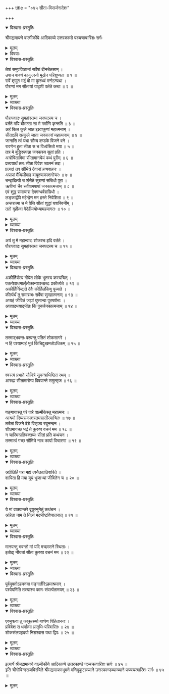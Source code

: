 +++
title = "०४५ सीता-विसर्जनादेशः"

+++

<details open><summary>विश्वास-प्रस्तुतिः</summary>

श्रीमद्रामायणे वाल्मीकीये आदिकाव्ये उत्तरकाण्डे पञ्चचत्वारिंशः सर्गः
</details>

<details><summary>मूलम्</summary>

श्रीमद्रामायणे वाल्मीकीये आदिकाव्ये उत्तरकाण्डे पञ्चचत्वारिंशः सर्गः
</details>

<details><summary>विषयाः</summary>

रामेण भ्रातृषु सीता-विषयक-लोकापवाद-निवेदनेन  
लक्ष्मणं प्रति  
स्वं प्रति सीतायाः स्वस्य मुन्य्-आश्रम-नयन-प्रार्थना-निवेदन-पूर्वकं  
परेद्युः प्रभाते गङ्गा-तीर-स्थ--वाल्मीक्य्-आश्रम-समीपे  
सीता-विसर्जन-चोदना ॥ १ ॥
</details>

<details open><summary>विश्वास-प्रस्तुतिः</summary>

तेषां समुपविष्टानां सर्वेषां दीनचेतसाम् ।  
उवाच वाक्यं काकुत्स्यो मुखेन परिशुष्यता ॥ १ ॥  
सर्वे शृणुत भद्रं वो मा कुरुध्वं मनोऽन्यथा ।  
पौराणां मम सीतायां यादृशी वर्तते कथा ॥ २ ॥
</details>

<details><summary>मूलम्</summary>

तेषां समुपविष्टानां सर्वेषां दीनचेतसाम् ।  
उवाच वाक्यं काकुत्स्यो मुखेन परिशुष्यता ॥ १ ॥  
सर्वे शृणुत भद्रं वो मा कुरुध्वं मनोऽन्यथा ।  
पौराणां मम सीतायां यादृशी वर्तते कथा ॥ २ ॥
</details>

<details><summary>व्याख्या</summary>

मा कुरुध्वं मनोन्यथा । मदभिप्रायाननुकूलं मा कुरुध्वमित्यर्थः । तमेवाभिप्रायमा -विष्करोति-पौराणामित्यादि । सीतायां विषये यादृशी कथा वर्तते तां कथां मत्सकाशात् शृणुतेत्यन्वयः ॥ २ ॥
</details>

<details open><summary>विश्वास-प्रस्तुतिः</summary>

पौरापवादः सुमहांस्तथा जनपदस्य च ।  
वर्तते मयि बीभत्सा सा मे मर्माणि कृन्तति ॥ ३ ॥  
अहं किल कुले जात इक्ष्वाकूणां महात्मनाम् ।  
सीताऽपि सत्कुले जाता जनकानां महात्मनाम् ॥ ४ ॥  
जानासि त्वं यथा सौम्य दण्डके विजने वने ।  
रावणेन हुता सीता स च विध्वंसितो मया ॥ ५ ॥  
तत्र मे बुद्धिरुत्पन्ना जनकस्य सुतां प्रति ।  
अत्रोषितामिमां सीतामानयेयं कथं पुरीम् ॥ ६ ॥  
प्रत्ययार्थं ततः सीता विवेश ज्वलनं तदा ।  
प्रत्यक्षं तव सौमित्रे देवानां हव्यवाहनः ।  
अपापां मैथिलीमाह वायुश्चाकाशगोचरः ॥ ७ ॥  
चन्द्रादित्यौ च शंसेते सुराणां सन्निधौ पुरा ।  
ऋषीणां चैव सर्वेषामपापां जनकात्मजाम् ॥ ८ ॥  
एवं शुद्ध समाचारा देवगन्धर्वसन्निधौ ।  
लङ्काद्वीपे महेन्द्रेण मम हस्ते निवेशिता ॥ ९ ॥  
अन्तरात्मा च मे वेत्ति सीतां शुद्धां यशस्विनीम् ।  
ततो गृहीत्वा वैदेहीमयोध्यामहमागतः ॥ १० ॥
</details>

<details><summary>मूलम्</summary>

पौरापवादः सुमहांस्तथा जनपदस्य च ।  
वर्तते मयि बीभत्सा सा मे मर्माणि कृन्तति ॥ ३ ॥  
अहं किल कुले जात इक्ष्वाकूणां महात्मनाम् ।  
सीताऽपि सत्कुले जाता जनकानां महात्मनाम् ॥ ४ ॥  
जानासि त्वं यथा सौम्य दण्डके विजने वने ।  
रावणेन हुता सीता स च विध्वंसितो मया ॥ ५ ॥  
तत्र मे बुद्धिरुत्पन्ना जनकस्य सुतां प्रति ।  
अत्रोषितामिमां सीतामानयेयं कथं पुरीम् ॥ ६ ॥  
प्रत्ययार्थं ततः सीता विवेश ज्वलनं तदा ।  
प्रत्यक्षं तव सौमित्रे देवानां हव्यवाहनः ।  
अपापां मैथिलीमाह वायुश्चाकाशगोचरः ॥ ७ ॥  
चन्द्रादित्यौ च शंसेते सुराणां सन्निधौ पुरा ।  
ऋषीणां चैव सर्वेषामपापां जनकात्मजाम् ॥ ८ ॥  
एवं शुद्ध समाचारा देवगन्धर्वसन्निधौ ।  
लङ्काद्वीपे महेन्द्रेण मम हस्ते निवेशिता ॥ ९ ॥  
अन्तरात्मा च मे वेत्ति सीतां शुद्धां यशस्विनीम् ।  
ततो गृहीत्वा वैदेहीमयोध्यामहमागतः ॥ १० ॥
</details>

<details><summary>व्याख्या</summary>

का कथा वर्तत इत्यत्राह- पौरापवाद इत्यादि ॥ मयि मद्विषये बीभत्सा कुत्सा वर्तते सा मम सर्वमर्माणि कृन्तति ॥ ३-१० ॥
</details>

<details open><summary>विश्वास-प्रस्तुतिः</summary>

अयं तु मे महान्वादः शोकश्च हृदि वर्तते ।  
पौरापवादः सुमहांस्तथा जनपदस्य च ॥ ११ ॥
</details>

<details><summary>मूलम्</summary>

अयं तु मे महान्वादः शोकश्च हृदि वर्तते ।  
पौरापवादः सुमहांस्तथा जनपदस्य च ॥ ११ ॥
</details>

<details><summary>व्याख्या</summary>

महान्वाद इति । वर्तत इति शेषः। शोकश्चेति । तच्छ्रवणादिति शेषः । कोयं वाद इत्यत्राह – पौरेत्यादि ॥ ११ ॥
</details>

<details open><summary>विश्वास-प्रस्तुतिः</summary>

अकीर्तिर्यस्य गीयेत लोके भूतस्य कस्यचित् ।  
पतत्येवाधमाल्ँलोकान्यावच्छब्दः प्रकीर्त्यते ॥ १२ ॥  
अकीर्तिर्निन्द्यते देवैः कीर्तिर्लोकेषु पूज्यते ।  
कीर्त्यर्थं तु समारम्भः सर्वेषां सुमहात्मनाम् ॥ १३ ॥  
अप्यहं जीवितं जह्यां युष्मान्वा पुरुषर्षभाः ।  
अपवादभयाद्भीतः किं पुनर्जनकात्मजाम् ॥ १४ ॥
</details>

<details><summary>मूलम्</summary>

अकीर्तिर्यस्य गीयेत लोके भूतस्य कस्यचित् ।  
पतत्येवाधमाल्ँलोकान्यावच्छब्दः प्रकीर्त्यते ॥ १२ ॥  
अकीर्तिर्निन्द्यते देवैः कीर्तिर्लोकेषु पूज्यते ।  
कीर्त्यर्थं तु समारम्भः सर्वेषां सुमहात्मनाम् ॥ १३ ॥  
अप्यहं जीवितं जह्यां युष्मान्वा पुरुषर्षभाः ।  
अपवादभयाद्भीतः किं पुनर्जनकात्मजाम् ॥ १४ ॥
</details>

<details><summary>व्याख्या</summary>

भूतस्य प्राणिनः । शब्दः अकीर्तिबोधकः ॥ १२-१४ ॥
</details>

<details open><summary>विश्वास-प्रस्तुतिः</summary>

तस्माद्भवन्तः पश्यन्तु पतितं शोकसागरे ।  
न हि पश्याम्यहं भूतं किंचिद्दुःखमतोऽधिकम् ॥ १५ ॥
</details>

<details><summary>मूलम्</summary>

तस्माद्भवन्तः पश्यन्तु पतितं शोकसागरे ।  
न हि पश्याम्यहं भूतं किंचिद्दुःखमतोऽधिकम् ॥ १५ ॥
</details>

<details><summary>व्याख्या</summary>

भूतं उत्पन्नम् ॥ १५ ॥
</details>

<details open><summary>विश्वास-प्रस्तुतिः</summary>

श्वस्त्वं प्रभाते सौमित्रे सुमन्त्राधिष्ठितं रथम् ।  
आरुह्य सीतामारोप्य विषयान्ते समुत्सृज ॥ १६ ॥
</details>

<details><summary>मूलम्</summary>

श्वस्त्वं प्रभाते सौमित्रे सुमन्त्राधिष्ठितं रथम् ।  
आरुह्य सीतामारोप्य विषयान्ते समुत्सृज ॥ १६ ॥
</details>

<details><summary>व्याख्या</summary>

विषयान्ते स्वदेशाद्बहिः ॥ १६ ॥
</details>

<details open><summary>विश्वास-प्रस्तुतिः</summary>

गङ्गायास्तु परे पारे वाल्मीकेस्तु महात्मनः ।  
आश्रमो दिव्यसंकाशस्तमसातीरमाश्रितः ॥ १७ ॥  
तत्रैतां विजने देशे विसृज्य रघुनन्दन ।  
शीघ्रमागच्छ भद्रं ते कुरुष्व वचनं मम ॥ १८ ॥  
न चास्मिन्प्रतिवक्तव्यः सीतां प्रति कथंचन ।  
तस्मात्वं गच्छ सौमित्रे नात्र कार्या विचारणा ॥ १९ ॥
</details>

<details><summary>मूलम्</summary>

गङ्गायास्तु परे पारे वाल्मीकेस्तु महात्मनः ।  
आश्रमो दिव्यसंकाशस्तमसातीरमाश्रितः ॥ १७ ॥  
तत्रैतां विजने देशे विसृज्य रघुनन्दन ।  
शीघ्रमागच्छ भद्रं ते कुरुष्व वचनं मम ॥ १८ ॥  
न चास्मिन्प्रतिवक्तव्यः सीतां प्रति कथंचन ।  
तस्मात्वं गच्छ सौमित्रे नात्र कार्या विचारणा ॥ १९ ॥
</details>

<details><summary>व्याख्या</summary>

तं विशेषयति-गङ्गाया इत्यादि ॥ १७-१९ ॥
</details>

<details open><summary>विश्वास-प्रस्तुतिः</summary>

अप्रीतिर्हि परा मह्यं त्वयैतत्प्रतिवारिते ।  
शापिता हि मया यूयं भुजाभ्यां जीवितेन च ॥ २० ॥
</details>

<details><summary>मूलम्</summary>

अप्रीतिर्हि परा मह्यं त्वयैतत्प्रतिवारिते ।  
शापिता हि मया यूयं भुजाभ्यां जीवितेन च ॥ २० ॥
</details>

<details><summary>व्याख्या</summary>

मह्यं मम । भुजाभ्यामिति वीरवचनम् ॥ २० ॥
</details>

<details open><summary>विश्वास-प्रस्तुतिः</summary>

ये मां वाक्यान्तरे ब्रूयुरनुनेतुं कथंचन ।  
अहिता नाम ते नित्यं मदभीष्टविघातनात् ॥ २१ ॥
</details>

<details><summary>मूलम्</summary>

ये मां वाक्यान्तरे ब्रूयुरनुनेतुं कथंचन ।  
अहिता नाम ते नित्यं मदभीष्टविघातनात् ॥ २१ ॥
</details>

<details><summary>व्याख्या</summary>

वाक्यान्तरे अस्मद्वाक्यमध्ये । अनुनेतुं ये ब्रूयुस्ते शापिता इति पूर्वेणान्वयः ॥ २१ ॥
</details>

<details open><summary>विश्वास-प्रस्तुतिः</summary>

मानयन्तु भवन्तो मां यदि मच्छासने स्थिताः ।  
इतोद्य नीयतां सीता कुरुष्व वचनं मम ॥ २२ ॥
</details>

<details><summary>मूलम्</summary>

मानयन्तु भवन्तो मां यदि मच्छासने स्थिताः ।  
इतोद्य नीयतां सीता कुरुष्व वचनं मम ॥ २२ ॥
</details>

<details><summary>व्याख्या</summary>

फलितमाह-मानयन्त्विति ॥ २२ ॥
</details>

<details open><summary>विश्वास-प्रस्तुतिः</summary>

पूर्वमुक्तोऽहमनया गङ्गातीरेऽहमाश्रमान् ।  
पश्येयमिति तस्याश्च कामः संवर्त्यतामयम् ॥ २३ ॥
</details>

<details><summary>मूलम्</summary>

पूर्वमुक्तोऽहमनया गङ्गातीरेऽहमाश्रमान् ।  
पश्येयमिति तस्याश्च कामः संवर्त्यतामयम् ॥ २३ ॥
</details>

<details><summary>व्याख्या</summary>

कथमिदं नृशंसत्वं सोढुं शक्यमित्यत्राह-पूर्वमित्यादि । संवर्त्यतां अनुष्ठीयताम् ॥ २३ ॥
</details>

<details open><summary>विश्वास-प्रस्तुतिः</summary>

एवमुक्त्वा तु काकुत्स्थो बाष्पेण पिहिताननः ।  
प्रविवेश स धर्मात्मा भ्रातृभिः परिवारितः ॥ २४ ॥  
शोकसंलग्रहृदयो निशश्वास यथा द्विपः ॥ २५ ॥
</details>

<details><summary>मूलम्</summary>

एवमुक्त्वा तु काकुत्स्थो बाष्पेण पिहिताननः ।  
प्रविवेश स धर्मात्मा भ्रातृभिः परिवारितः ॥ २४ ॥  
शोकसंलग्रहृदयो निशश्वास यथा द्विपः ॥ २५ ॥
</details>

<details><summary>व्याख्या</summary>

भ्रातृभिः परिवारितः प्रविवेशेति । भ्रातॄन विसृज्य स्ववेश्म प्रविवेशेत्यर्थः ॥ २४-२५ ॥
</details>

<details open><summary>विश्वास-प्रस्तुतिः</summary>

इत्यार्षे श्रीमद्रामायणे वाल्मीकीये आदिकाव्ये उत्तरकाण्डे पञ्चचत्वारिंशः सर्गः ॥ ४५ ॥  
इति श्रीगोविन्दराजविरचिते श्रीमद्रामायणभूषणे मणिमुकुटाख्याने उत्तरकाण्डव्याख्याने पञ्चचत्वारिंशः सर्गः ॥ ४५ ॥
</details>

<details><summary>मूलम्</summary>

इत्यार्षे श्रीमद्रामायणे वाल्मीकीये आदिकाव्ये उत्तरकाण्डे पञ्चचत्वारिंशः सर्गः ॥ ४५ ॥  
इति श्रीगोविन्दराजविरचिते श्रीमद्रामायणभूषणे मणिमुकुटाख्याने उत्तरकाण्डव्याख्याने पञ्चचत्वारिंशः सर्गः ॥ ४५ ॥
</details>

